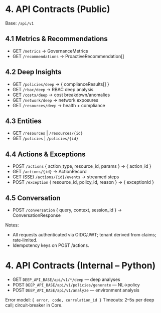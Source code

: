 # 4. API Contracts (Public)

Base: `/api/v1`

## 4.1 Metrics & Recommendations
- GET `/metrics` → GovernanceMetrics
- GET `/recommendations` → ProactiveRecommendation[]

## 4.2 Deep Insights
- GET `/policies/deep` → { complianceResults[] }
- GET `/rbac/deep` → RBAC deep analysis
- GET `/costs/deep` → cost breakdown/anomalies
- GET `/network/deep` → network exposures
- GET `/resources/deep` → health + compliance

## 4.3 Entities
- GET `/resources` | `/resources/{id}`
- GET `/policies` | `/policies/{id}`

## 4.4 Actions & Exceptions
- POST `/actions` { action_type, resource_id, params } → { action_id }
- GET `/actions/{id}` → ActionRecord
- GET (SSE) `/actions/{id}/events` → streamed steps
- POST `/exception` { resource_id, policy_id, reason } → { exceptionId }

## 4.5 Conversation
- POST `/conversation` { query, context, session_id } → ConversationResponse

Notes:
- All requests authenticated via OIDC/JWT; tenant derived from claims; rate‑limited.
- Idempotency keys on POST /actions.

# 4. API Contracts (Internal – Python)

- GET `DEEP_API_BASE/api/v1/*/deep` — deep analyses
- POST `DEEP_API_BASE/api/v1/policies/generate` — NL→policy
- POST `DEEP_API_BASE/api/v1/analyze` — environment analysis

Error model: `{ error, code, correlation_id }`
Timeouts: 2–5s per deep call; circuit‑breaker in Core.
